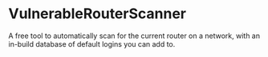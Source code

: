 # VulnerableRouterScanner
A free tool to automatically scan for the current router on a network, with an in-build database of default logins you can add to.

